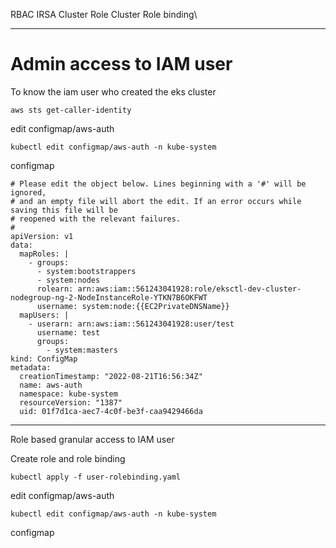 RBAC
IRSA
Cluster Role
Cluster Role binding\

**********************************************
# Admin access to IAM user

To know the iam user who created the eks cluster
```
aws sts get-caller-identity
```

edit configmap/aws-auth
```
kubectl edit configmap/aws-auth -n kube-system
```
configmap
```
# Please edit the object below. Lines beginning with a '#' will be ignored,
# and an empty file will abort the edit. If an error occurs while saving this file will be
# reopened with the relevant failures.
#
apiVersion: v1
data:
  mapRoles: |
    - groups:
      - system:bootstrappers
      - system:nodes
      rolearn: arn:aws:iam::561243041928:role/eksctl-dev-cluster-nodegroup-ng-2-NodeInstanceRole-YTKN7B6OKFWT
      username: system:node:{{EC2PrivateDNSName}}
  mapUsers: |
    - userarn: arn:aws:iam::561243041928:user/test
      username: test
      groups:
        - system:masters
kind: ConfigMap
metadata:
  creationTimestamp: "2022-08-21T16:56:34Z"
  name: aws-auth
  namespace: kube-system
  resourceVersion: "1387"
  uid: 01f7d1ca-aec7-4c0f-be3f-caa9429466da
```

************************

Role based granular access to IAM user

Create role and role binding
```
kubectl apply -f user-rolebinding.yaml
```
edit configmap/aws-auth
```
kubectl edit configmap/aws-auth -n kube-system
```
configmap